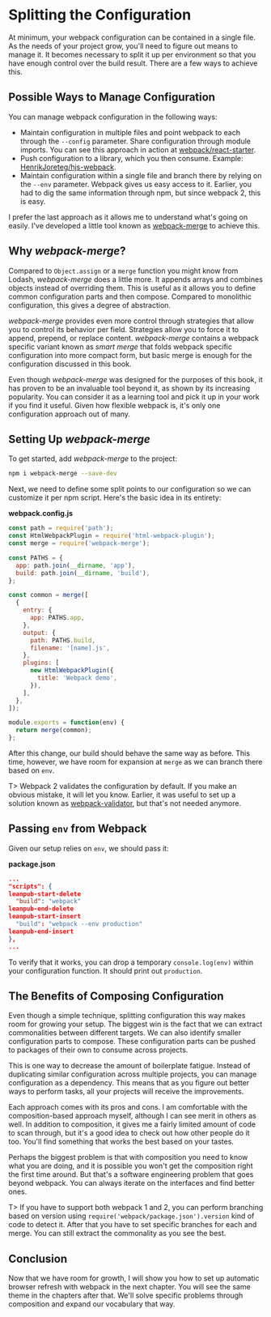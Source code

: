 # Splitting the Configuration

At minimum, your webpack configuration can be contained in a single file. As the needs of your project grow, you'll need to figure out means to manage it. It becomes necessary to split it up per environment so that you have enough control over the build result. There are a few ways to achieve this.

## Possible Ways to Manage Configuration

You can manage webpack configuration in the following ways:

* Maintain configuration in multiple files and point webpack to each through the `--config` parameter. Share configuration through module imports. You can see this approach in action at [webpack/react-starter](https://github.com/webpack/react-starter).
* Push configuration to a library, which you then consume. Example: [HenrikJoreteg/hjs-webpack](https://github.com/HenrikJoreteg/hjs-webpack).
* Maintain configuration within a single file and branch there by relying on the `--env` parameter. Webpack gives us easy access to it. Earlier, you had to dig the same information through npm, but since webpack 2, this is easy.

I prefer the last approach as it allows me to understand what's going on easily. I've developed a little tool known as [webpack-merge](https://www.npmjs.org/package/webpack-merge) to achieve this.

## Why *webpack-merge*?

Compared to `Object.assign` or a `merge` function you might know from Lodash, *webpack-merge* does a little more. It appends arrays and combines objects instead of overriding them. This is useful as it allows you to define common configuration parts and then compose. Compared to monolithic configuration, this gives a degree of abstraction.

*webpack-merge* provides even more control through strategies that allow you to control its behavior per field. Strategies allow you to force it to append, prepend, or replace content. *webpack-merge* contains a webpack specific variant known as *smart merge* that folds webpack specific configuration into more compact form, but basic merge is enough for the configuration discussed in this book.

Even though *webpack-merge* was designed for the purposes of this book, it has proven to be an invaluable tool beyond it, as shown by its increasing popularity. You can consider it as a learning tool and pick it up in your work if you find it useful. Given how flexible webpack is, it's only one configuration approach out of many.

## Setting Up *webpack-merge*

To get started, add *webpack-merge* to the project:

```bash
npm i webpack-merge --save-dev
```

Next, we need to define some split points to our configuration so we can customize it per npm script. Here's the basic idea in its entirety:

**webpack.config.js**

```javascript
const path = require('path');
const HtmlWebpackPlugin = require('html-webpack-plugin');
const merge = require('webpack-merge');

const PATHS = {
  app: path.join(__dirname, 'app'),
  build: path.join(__dirname, 'build'),
};

const common = merge([
  {
    entry: {
      app: PATHS.app,
    },
    output: {
      path: PATHS.build,
      filename: '[name].js',
    },
    plugins: [
      new HtmlWebpackPlugin({
        title: 'Webpack demo',
      }),
    ],
  },
]);

module.exports = function(env) {
  return merge(common);
};
```

After this change, our build should behave the same way as before. This time, however, we have room for expansion at `merge` as we can branch there based on `env`.

T> Webpack 2 validates the configuration by default. If you make an obvious mistake, it will let you know. Earlier, it was useful to set up a solution known as [webpack-validator](https://www.npmjs.com/package/webpack-validator), but that's not needed anymore.

## Passing `env` from Webpack

Given our setup relies on `env`, we should pass it:

**package.json**

```json
...
"scripts": {
leanpub-start-delete
  "build": "webpack"
leanpub-end-delete
leanpub-start-insert
  "build": "webpack --env production"
leanpub-end-insert
},
...
```

To verify that it works, you can drop a temporary `console.log(env)` within your configuration function. It should print out `production`.

## The Benefits of Composing Configuration

Even though a simple technique, splitting configuration this way makes room for growing your setup. The biggest win is the fact that we can extract commonalities between different targets. We can also identify smaller configuration parts to compose. These configuration parts can be pushed to packages of their own to consume across projects.

This is one way to decrease the amount of boilerplate fatigue. Instead of duplicating similar configuration across multiple projects, you can manage configuration as a dependency. This means that as you figure out better ways to perform tasks, all your projects will receive the improvements.

Each approach comes with its pros and cons. I am comfortable with the composition-based approach myself, although I can see merit in others as well. In addition to composition, it gives me a fairly limited amount of code to scan through, but it's a good idea to check out how other people do it too. You'll find something that works the best based on your tastes.

Perhaps the biggest problem is that with composition you need to know what you are doing, and it is possible you won't get the composition right the first time around. But that's a software engineering problem that goes beyond webpack. You can always iterate on the interfaces and find better ones.

T> If you have to support both webpack 1 and 2, you can perform branching based on version using `require('webpack/package.json').version` kind of code to detect it. After that you have to set specific branches for each and merge. You can still extract the commonality as you see the best.

## Conclusion

Now that we have room for growth, I will show you how to set up automatic browser refresh with webpack in the next chapter. You will see the same theme in the chapters after that. We'll solve specific problems through composition and expand our vocabulary that way.
